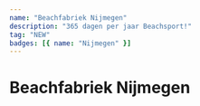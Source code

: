 ```yaml
---
name: "Beachfabriek Nijmegen"
description: "365 dagen per jaar Beachsport!"
tag: "NEW"
badges: [{ name: "Nijmegen" }]
---
```


# Beachfabriek Nijmegen